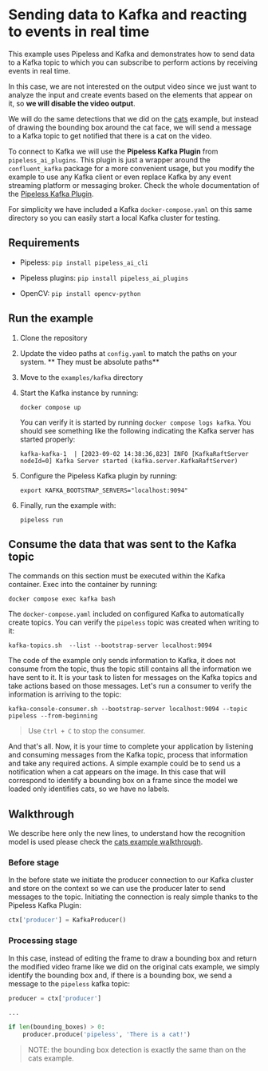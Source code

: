# Sending data to Kafka and reacting to events in real time

This example uses Pipeless and Kafka and demonstrates how to send data to a Kafka topic to which you can subscribe to perform actions by receiving events in real time.

In this case, we are not interested on the output video since we just want to analyze the input and create events based on the elements that appear on it, so **we will disable the video output**.

We will do the same detections that we did on the [cats](../cats/) example, but instead of drawing the bounding box around the cat face, we will send a message to a Kafka topic to get notified that there is a cat on the video.

To connect to Kafka we will use the **Pipeless Kafka Plugin** from `pipeless_ai_plugins`. This plugin is just a wrapper around the `confluent_kafka` package for a more convenient usage, but you modify the example to use any Kafka client or even replace Kafka by any event streaming platform or messaging broker. Check the whole documentation of the [Pipeless Kafka Plugin](../../plugins/src/pipeless_ai_plugins/kafka/).

For simplicity we have included a Kafka `docker-compose.yaml` on this same directory so you can easily start a local Kafka cluster for testing.

## Requirements

* Pipeless: `pip install pipeless_ai_cli`

* Pipeless plugins: `pip install pipeless_ai_plugins`

* OpenCV: `pip install opencv-python`

## Run the example

1. Clone the repository

1. Update the video paths at `config.yaml` to match the paths on your system. ** They must be absolute paths**

1. Move to the `examples/kafka` directory

1. Start the Kafka instance by running:

    ```console
    docker compose up
    ```

    You can verify it is started by running `docker compose logs kafka`. You should see something like the following indicating the Kafka server has started properly:

    ```
    kafka-kafka-1  | [2023-09-02 14:38:36,823] INFO [KafkaRaftServer nodeId=0] Kafka Server started (kafka.server.KafkaRaftServer)
    ```

1. Configure the Pipeless Kafka plugin by running:

    ```console
    export KAFKA_BOOTSTRAP_SERVERS="localhost:9094"
    ```

1. Finally, run the example with:

    ```console
    pipeless run
    ```

## Consume the data that was sent to the Kafka topic

The commands on this section must be executed within the Kafka container. Exec into the container by running:

```console
docker compose exec kafka bash
```

The `docker-compose.yaml` included on configured Kafka to automatically create topics. You can verify the `pipeless` topic was created when writing to it:

```console
kafka-topics.sh  --list --bootstrap-server localhost:9094
```

The code of the example only sends information to Kafka, it does not consume from the topic, thus the topic still contains all the information we have sent to it. It is your task to listen for messages on the Kafka topics and take actions based on those messages. Let's run a consumer to verify the information is arriving to the topic:

```console
kafka-console-consumer.sh --bootstrap-server localhost:9094 --topic pipeless --from-beginning
```

> Use `Ctrl + C` to stop the consumer.

And that's all. Now, it is your time to complete your application by listening and consuming messages from the Kafka topic, process that information and take any required actions. A simple example could be to send us a notification when a cat appears on the image. In this case that will correspond to identify a bounding box on a frame since the model we loaded only identifies cats, so we have no labels.

## Walkthrough

We describe here only the new lines, to understand how the recognition model is used please check the [cats example walkthrough](../cats/).

### Before stage

In the before state we initiate the producer connection to our Kafka cluster and store on the context so we can use the producer later to send messages to the topic. Initiating the connection is realy simple thanks to the Pipeless Kafka Plugin:

```python
ctx['producer'] = KafkaProducer()
```

### Processing stage

In this case, instead of editing the frame to draw a bounding box and return the modified video frame like we did on the original cats example, we simply identify the bounding box and, if there is a bounding box, we send a message to the `pipeless` kafka topic:

```python
producer = ctx['producer']

...

if len(bounding_boxes) > 0:
    producer.produce('pipeless', 'There is a cat!')
```

> NOTE: the bounding box detection is exactly the same than on the cats example.
